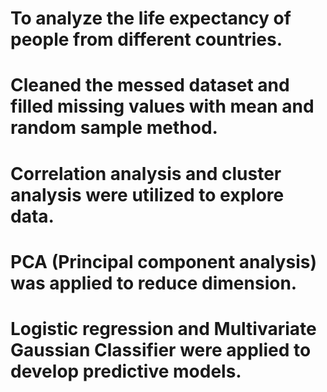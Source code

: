 #	To analyze the life expectancy of people from different countries. 
#	Cleaned the messed dataset and filled missing values with mean and random sample method.
#	Correlation analysis and cluster analysis were utilized to explore data. 
#	PCA (Principal component analysis) was applied to reduce dimension. 
# Logistic regression and Multivariate Gaussian Classifier were applied to develop predictive models.
